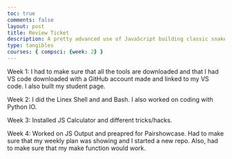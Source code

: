 ```yaml
---
toc: true
comments: false
layout: post
title: Review Ticket
description: A pretty advanced use of JavaScript building classic snake game using menu controls, key events, snake simulation and timers.
type: tangibles
courses: { compsci: {week: 2} }
---
```



Week 1: I had to make sure that all the tools are downloaded and that I had VS code downloaded with a GitHub account made and linked to my VS code. I also built my student page. 

Week 2: I did the Linex Shell and and Bash. I also worked on coding with Python IO. 

Week 3: Installed JS Calculator and different tricks/hacks. 

Week 4: Worked on JS Output and preapred for Pairshowcase. Had to make sure that my weekly plan was showing and I started a new repo. Also, had to make sure that my make function would work. 